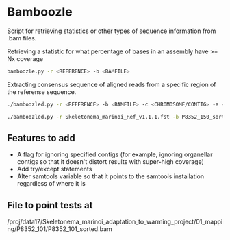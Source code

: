 # Bamboozle

Script for retrieving statistics or other types of sequence information from .bam files. 



Retrieving a statistic for what percentage of bases in an assembly have >= Nx coverage

```bash
bamboozle.py -r <REFERENCE> -b <BAMFILE>
```

Extracting consensus sequence of aligned reads from a specific region of the referense sequence.

```bash
./bamboozled.py -r <REFERENCE> -b <BAMFILE> -c <CHROMOSOME/CONTIG> -a <RANGE>
```
```bash
./bamboozled.py -r Skeletonema_marinoi_Ref_v1.1.1.fst -b P8352_150_sorted.bam -c 000028F -a 686188-691148
```

## Features to add

* A flag for ignoring specified contigs (for example, ignoring organellar contigs so that it doesn't
  distort results with super-high coverage)
* Add try/except statements
* Alter samtools variable so that it points to the samtools installation regardless of where it is



## File to point tests at

/proj/data17/Skeletonema_marinoi_adaptation_to_warming_project/01_mapping/P8352_101/P8352_101_sorted.bam
